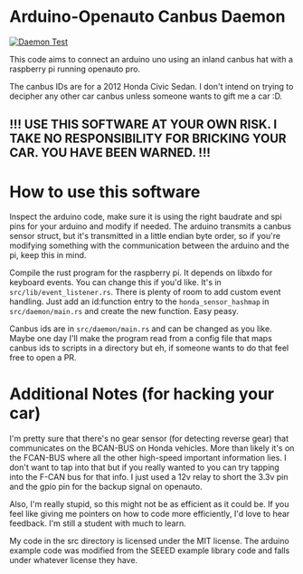 # Arduino-Openauto Canbus Daemon
[![Daemon Test](https://github.com/DuongTyler/canbusdaemon/actions/workflows/test-daemon.yml/badge.svg?branch=master)](https://github.com/DuongTyler/canbusdaemon/actions/workflows/test-daemon.yml)

This code aims to connect an arduino uno using an inland canbus hat with a raspberry pi running openauto pro.

The canbus IDs are for a 2012 Honda Civic Sedan. I don't intend on trying to decipher any other car canbus unless someone wants to gift me a car :D.

## !!! USE THIS SOFTWARE AT YOUR OWN RISK. I TAKE NO RESPONSIBILITY FOR BRICKING YOUR CAR. YOU HAVE BEEN WARNED. !!!

# How to use this software
Inspect the arduino code, make sure it is using the right baudrate and spi pins for your arduino and modify if needed. The arduino transmits a canbus sensor struct, but it's transmitted in a little endian byte order, so if you're modifying something with the communication between the arduino and the pi, keep this in mind.

Compile the rust program for the raspberry pi. It depends on libxdo for keyboard events. You can change this if you'd like. It's in ``src/lib/event_listener.rs``.
There is plenty of room to add custom event handling. Just add an id:function entry to the `honda_sensor_hashmap` in `src/daemon/main.rs` and create the new function. Easy peasy.

Canbus ids are in `src/daemon/main.rs` and can be changed as you like. Maybe one day I'll make the program read from a config file that maps canbus ids to scripts in a directory but eh, if someone wants to do that feel free to open a PR.

# Additional Notes (for hacking your car)
I'm pretty sure that there's no gear sensor (for detecting reverse gear) that communicates on the BCAN-BUS on Honda vehicles. More than likely it's on the FCAN-BUS where all the other high-speed important information lies. I don't want to tap into that but if you really wanted to you can try tapping into the F-CAN bus for that info. I just used a 12v relay to short the 3.3v pin and the gpio pin for the backup signal on openauto.

Also, I'm really stupid, so this might not be as efficient as it could be. If you feel like giving me pointers on how to code more efficiently, I'd love to hear feedback. I'm still a student with much to learn.

My code in the src directory is licensed under the MIT license. The arduino example code was modified from the SEEED example library code and falls under whatever license they have.

